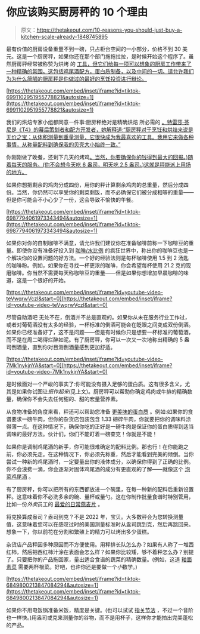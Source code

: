 # 你应该购买厨房秤的 10 个理由

> 原文：<https://thetakeout.com/10-reasons-you-should-just-buy-a-kitchen-scale-already-1848745895>

最有价值的厨房设备重量不到一磅，只占柜台空间的一小部分，价格不到 30 美元。这是一个厨房秤，如果你还在那个部门拖拖拉拉，是时候开始这个程序了。虽然厨房秤经常被称赞为烘烤 的 [工具，但它们给每一项可以想象的厨房工作带来了一种精确的氛围。这包括鸡尾酒配方，蛋白质制备，以及中间的一切。请允许我们为为什么简陋的厨房秤是你做过的最好的烹饪投资进行辩论。](https://thetakeout.com/best-equipment-for-bakers-according-to-experts-1848334495) 

 [https://thetakeout.com/embed/inset/iframe?id=tiktok-6991102951955778821&autosize=1](https://thetakeout.com/embed/inset/iframe?id=tiktok-6991102951955778821&autosize=1) 

我们的烘焙专家小组都同意一件事:厨房秤绝对是精确烘焙 所必需的 [。特雷莎·芬尼是《T4》](https://thetakeout.com/how-to-measure-baking-ingredients-scale-tiktok-1847407206)[的幕后策划者和配方开发者，她解释道:“厨房秤对于烹饪和烘焙来说是无价之宝；从体积测量到重量测量，它很快成为我最喜欢的工具。我用它来做各种事情，从称量配料到确保我的贝壳大小始终一致。”](https://www.teresamadethis.com/)

你刚刚做了晚餐，还剩下几天的烤鸡[。当然，你要确保你的钱得到最大的回报。)随着每天的服务。(你不会想今天吃 6 盎司，明天吃 2.5 盎司。)这就是秤能派上用场的地方。](https://thetakeout.com/best-grilled-chicken-sauce-recipes-white-bbq-garlic-1847215112)

如果你想把剩余的鸡肉分成四份，用你的秤计算剩余鸡肉的总重量，然后分成四份。当然，你仍然可以享受你的剩菜剩饭，而不必确保它们被分成相等的重量——但是你可能会不小心少了一份，这会导致不愉快的午餐。

 [https://thetakeout.com/embed/inset/iframe?id=tiktok-6987794061973343494&autosize=1](https://thetakeout.com/embed/inset/iframe?id=tiktok-6987794061973343494&autosize=1) 

如果你对你的自制咖啡不满意，请允许我们建议你在准备咖啡前称一下咖啡豆的重量。即使你没有准备好投入到 [咖啡/水比例](https://chamberlaincoffee.com/blogs/inspiration/how-much-coffee-per-cup-this-is-how-you-get-it-right) 的疯狂世界中，称出你的咖啡豆也是一个解决你的设置问题的好方法。一个好的经验法则是每杯咖啡使用 1.5 到 2 汤匙的咖啡粉。例如，如果你在寻找一杯更浓的咖啡，你会希望每杯使用 21.2 克的现磨咖啡。你当然不需要每天称咖啡豆的重量——但是如果你想增加早晨咖啡的味道，这是一个很好的开始。

 [https://thetakeout.com/embed/inset/iframe?id=youtube-video-teVwqrwVczI&start=0](https://thetakeout.com/embed/inset/iframe?id=youtube-video-teVwqrwVczI&start=0) 

尽管自助酒吧 无处不在，倒酒并不总是直观的。如果你从未在服务行业工作过，或者对葡萄酒没有太多的经验，一杯标准的倒酒可能会在眨眼之间变成双份倒酒。如果你已经准备好了，这不是问题——但是有时候你只是想要一杯标准的葡萄酒，而不是在周二喝得烂醉如泥。有了厨房秤，你可以一次又一次地称出精确的 5 盎司倒酒量，直到你对目测倒酒量感到更加舒适。

 [https://thetakeout.com/embed/inset/iframe?id=youtube-video-7Mk1nykjnYA&start=0](https://thetakeout.com/embed/inset/iframe?id=youtube-video-7Mk1nykjnYA&start=0) 

是时候面对一个严峻的事实了:你可能没有摄入足够的蛋白质。这有很多含义，尤其是如果你试图让*振作起来*(见上文)。厨房秤可以帮助你确定鸡肉或牛排的精确数量，确保你不会失去任何甜的、甜的宏量营养素。

从食物准备的角度来看，秤还可以帮助您准备 [更美味的蛋白质](https://thetakeout.com/best-burger-recipe-homemade-sliders-blended-less-fat-1847262165) 。例如:如果你的食谱要求一磅牛肉，但你的杂货店包装包含 1.33 磅碎牛肉，你就要把你的调味料涂得薄一点。在这种情况下，确保你吃的正好是一磅牛肉是保证你的蛋白质得到适当调味的最好方法。伙计们，你们不能盯着一磅查克！你就是不能！

如果你是调制鸡尾酒的新手，你可能很难确定的配料比例。那也行！在你能跑之前，你必须先走。在这种情况下，你必须先称重，然后才能看到完美的倾倒。当你尝试一种新的鸡尾酒时，一定要量出你的液体成分，以确保你得到了正确的比例。你不会浪费一滴，你会逐渐对固体鸡尾酒的成分有更直观的了解——就像这个 [泡菜鸡尾酒](https://thetakeout.com/recipe-gin-and-pickle-cocktail-topo-chico-katzs-deli-1847752872) 。

有了厨房秤，你可以把所有的东西都放进一个碗里，在每一种新的配料后重新设置秤。这意味着你不必洗多余的碗、量杯或量勺。这在你制作批量食谱时特别管用，比如一份*外卖*员工的 [最爱的日常燕麦片](https://thetakeout.com/best-protein-oatmeal-for-weight-lifting-strength-train-1848738331) 。

将克换算成盎司？盎司到克？不是 2022 年，宝贝。大多数秤会为您转换测量值，这意味着您可以在感叹过时的美国测量标准时从盎司跳到克，然后再跳回来。想象一下，你以前花在分割和繁殖上的精力可以烤出多少蛋糕。

杂货店产品秤因多种原因而不方便使用。用秤排长队怎么办？如果有人称了一堆西红柿，然后把西红柿汁涂在表面会怎么样？如果你比较矮，够不着秤怎么办？别提了。只要把你的产品拖回家，量出适合食谱的蔬菜的精确数量。(例如，这道 [釉面素菜](https://thetakeout.com/glazed-roasted-vegetables-recipe-1838712443) 需要两杯根菜。好吧，也许你还是要做一个*小*数学。)

 [https://thetakeout.com/embed/inset/iframe?id=tiktok-6849800213847084294&autosize=1](https://thetakeout.com/embed/inset/iframe?id=tiktok-6849800213847084294&autosize=1) 

如果你不用电饭锅准备米饭，精度是关键。(也可以试试 [指关节法](https://www.thespruceeats.com/what-is-the-rice-finger-trick-4771394) ，不过一个音阶也一样快。)用盎司或克来测量你的谷物，而不是用杯子，这样你才能拍出完美蓬松的产品。